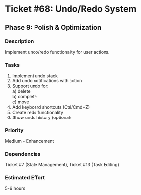 # Ticket #68: Undo/Redo System

## Phase 9: Polish & Optimization

### Description

Implement undo/redo functionality for user actions.

### Tasks

1. Implement undo stack
2. Add undo notifications with action
3. Support undo for:  
   a) delete  
   b) complete  
   c) move
4. Add keyboard shortcuts (Ctrl/Cmd+Z)
5. Create redo functionality
6. Show undo history (optional)

### Priority

Medium - Enhancement

### Dependencies

Ticket #7 (State Management), Ticket #13 (Task Editing)

### Estimated Effort

5-6 hours
